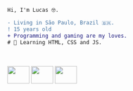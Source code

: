 ```diff
Hi, I'm Lucas 🤓.

- Living in São Paulo, Brazil 🇧🇷.
! 15 years old
+ Programming and gaming are my loves.
# 📖 Learning HTML, CSS and JS.
```
##
<div style="display: inline_block"><br>
  <img align="center" height="40" width="50" 
  img src="https://cdn.jsdelivr.net/gh/devicons/devicon/icons/html5/html5-original.svg" />
  <img align="center" height="40" width="50" 
  <img src="https://cdn.jsdelivr.net/gh/devicons/devicon/icons/css3/css3-original.svg" />
  <img align="center" height="40" width="50" 
  img src="https://cdn.jsdelivr.net/gh/devicons/devicon/icons/javascript/javascript-original.svg" />
</div>
